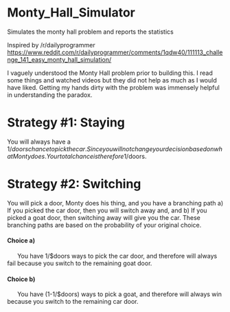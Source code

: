 # Monty_Hall_Simulator
Simulates the monty hall problem and reports the statistics

Inspired by /r/dailyprogrammer
https://www.reddit.com/r/dailyprogrammer/comments/1qdw40/111113_challenge_141_easy_monty_hall_simulation/

I vaguely understood the Monty Hall problem prior to building this. I read some things and watched videos but they did not help as much as I would have liked. Getting my hands dirty with the problem was immensely helpful in understanding the paradox.

# Strategy #1: Staying
You will always have a 1/$doors chance to pick the car. Since you will not change your decision based on what Monty does. Your total chance is therefore 1/$doors.

# Strategy #2: Switching
You will pick a door, Monty does his thing, and you have a branching path a) If you picked the car door, then you will switch away and, and b) If you picked a goat door, then switching away will give you the car. These branching paths are based on the probability of your original choice.
#### Choice a)
&nbsp;&nbsp;&nbsp;&nbsp;&nbsp;&nbsp;You have 1/$doors ways to pick the car door, and therefore will always fail because you switch to the remaining goat door.
#### Choice b)
&nbsp;&nbsp;&nbsp;&nbsp;&nbsp;&nbsp;You have (1-1/$doors) ways to pick a goat, and therefore will always win because you switch to the remaining car door.

